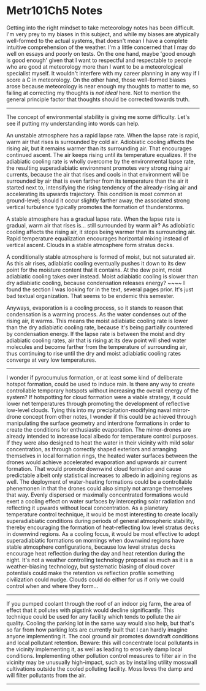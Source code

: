 # Metr101Ch5 Notes

Getting into the right mindset to take meteorology notes has been difficult.  I'm very prey to my biases in this subject, and while my biases are atypically well-formed to the actual systems, that doesn't mean I have a complete intuitive comprehension of the weather.  I'm a little concerned that I may do well on essays and poorly on tests.  On the one hand, maybe 'good enough is good enough' given that I want to respectful and respectable to people who are good at meteorology more than I want to be a meteorological specialist myself.  It wouldn't interfere with my career planning in any way if I score a C in meteorology.  On the other hand, those well-formed biases arose because meteorology is near enough my thoughts to matter to me, so failing at correcting my thoughts is *not ideal* here.  Not to mention the general principle factor that thoughts should be corrected towards truth.

---
The concept of environmental stability is giving me some difficulty.  Let's see if putting my understanding into words can help.

An unstable atmosphere has a rapid lapse rate.  When the lapse rate is rapid, warm air that rises is surrounded by cold air.  Adiobiatic cooling affects the rising air, but it remains warmer than its surrounding air.  That encourages continued ascent.  The air keeps rising until its temperature equalizes.  If the adiabiatic cooling rate is wholly overcome by the environmental lapse rate, the resulting superadiabiatic environment promotes very strong rising air currents, because the air that rises and cools in that environment will be surrounded by air that is even farther from its temperature than the air it started next to, intensifying the rising tendency of the already-rising air and accelerating its upwards trajectory.  This condition is most common at ground-level; should it occur slightly farther away, the associated strong vertical turbulence typically promotes the formation of thunderstorms.

A stable atmosphere has a gradual lapse rate.  When the lapse rate is gradual, warm air that rises is...  still surrounded by warm air?  As adiobiatic cooling affects the rising air, it stops being warmer than its surrounding air.  Rapid temperature equalization encourages horizontal mixing instead of vertical ascent.  Clouds in a stable atmosphere form stratus decks.

A conditionally stable atmosphere is formed of moist, but not saturated air.  As this air rises, adiabiatic cooling eventually pushes it down to its dew point for the moisture content that it contains.  At the dew point, moist adiabiatic cooling takes over instead.  Moist adiabiatic cooling is slower than dry adiabiatic cooling, because condensation releases energy?  ~~~~  I found the section I was looking for in the text, several pages prior.  It's just bad textual organization.  That seems to be endemic this semester.

Anyways, evaporation is a cooling process, so it stands to reason that condensation is a warming process.  As the water condenses out of the rising air, it warms.  This means the moist adiabiatic cooling rate is lower than the dry adiabiatic cooling rate, because it's being partially countered by condensation energy.  If the lapse rate is between the moist and dry adiabiatic cooling rates, air that is rising at its dew point will shed water molecules and become farther from the temperature of surrounding air, thus continuing to rise until the dry and moist adiabiatic cooling rates converge at very low temperatures.

---
I wonder if pyrocumulus formation, or at least some kind of deliberate hotspot formation, could be used to induce rain.  Is there any way to create controllable temporary hotspots without increasing the overall energy of the system?  If hotspotting for cloud formation were a viable strategy, it could lower net temperatures through promoting the development of reflective low-level clouds.
Tying this into my precipitation-modifying naval mirror-drone concept from other notes, I wonder if this could be achieved through manipulating the surface geometry and interdrone formations in order to create the conditions for enthusiastic evaporation.  The mirror-drones are already intended to increase local albedo for temperature control purposes.  If they were also designed to heat the water in their vicinity with mild solar concentration, as through correctly shaped exteriors and arranging themselves in local formation rings, the heated water surfaces between the drones would achieve accelerated evaporation and upwards air current formation.  That would promote downwind cloud formation and cause predictable albeit only statistical increases to albedo in adjoining regions as well.  The deployment of water-heating formations could be a controllable phenemonen in that the drones could also simply not arrange themselves that way.  Evenly dispersed or maximally concentrated formations would exert a cooling effect on water surfaces by intercepting solar radiation and reflecting it upwards without local concentration.  As a planetary temperature control technique, it would be most interesting to create locally superadiabiatic conditions during periods of general atmospheric stability, thereby encouraging the formation of heat-reflecting low level stratus decks in downwind regions.  As a cooling focus, it would be most effective to adopt superadiabiatic formations on mornings when downwind regions have stable atmosphere configurations, because low level stratus decks encourage heat reflection during the day and heat retention during the night.
It's not a weather controlling technology proposal as much as it is a weather-biasing technology, but systematic biasing of cloud cover potentials could make the retention vs reflection profile something civilization could nudge.  Clouds could do either for us if only we could control when and where they form...

---
If you pumped coolant through the roof of an indoor pig farm, the area of effect that it pollutes with pigstink would decline significantly.  This technique could be used for any facility which tends to pollute the air quality.  Cooling the parking lot in the same way would also help, but that's so far from how parking lots are currently built that I can hardly imagine anyone implementing it.  The cool ground air promotes downdraft conditions and local pollutant retention.
Beware: this will concentrate local pollutants in the vicinity implementing it, as well as leading to erosively damp local conditions.  Implementing other pollution control measures to filter air in the vicinity may be unusually high-impact, such as by installing utility mosswall cultivations outside the cooled polluting facility.  Moss loves the damp and will filter pollutants from the air.

---
